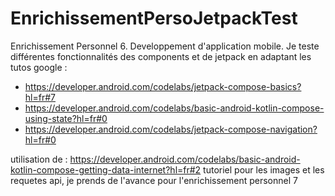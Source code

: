 # EnrichissementPersoJetpackTest
Enrichissement Personnel 6.
Developpement d'application mobile. Je teste différentes fonctionnalités des components et de jetpack en adaptant les tutos google : 
- https://developer.android.com/codelabs/jetpack-compose-basics?hl=fr#7
- https://developer.android.com/codelabs/basic-android-kotlin-compose-using-state?hl=fr#0
- https://developer.android.com/codelabs/jetpack-compose-navigation?hl=fr#0

utilisation de : 
https://developer.android.com/codelabs/basic-android-kotlin-compose-getting-data-internet?hl=fr#2 
tutoriel pour les images et les requetes api, je prends de l'avance pour l'enrichissement personnel 7
